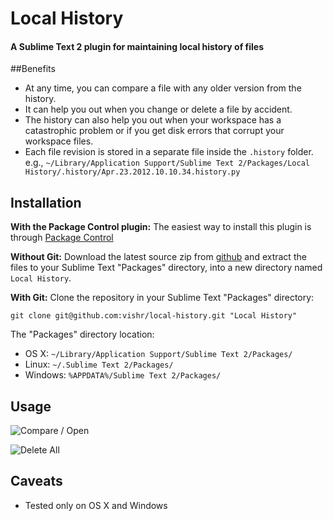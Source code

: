 # Local History
#### A Sublime Text 2 plugin for maintaining local history of files

##Benefits

* At any time, you can compare a file with any older version from the history.
* It can help you out when you change or delete a file by accident.
* The history can also help you out when your workspace has a catastrophic problem or if you get disk errors that corrupt your workspace files.
* Each file revision is stored in a separate file inside the `.history` folder.
e.g., `~/Library/Application Support/Sublime Text 2/Packages/Local History/.history/Apr.23.2012.10.10.34.history.py`

## Installation
**With the Package Control plugin:** The easiest way to install this plugin is through [Package Control](http://wbond.net/sublime_packages/package_control)

**Without Git:** Download the latest source zip from [github](https://github.com/vishr/local-history/zipball/master) and extract the files to your Sublime Text "Packages" directory, into a new directory named `Local History`.

**With Git:** Clone the repository in your Sublime Text "Packages" directory:

    git clone git@github.com:vishr/local-history.git "Local History"

The "Packages" directory location:

* OS X:
    `~/Library/Application Support/Sublime Text 2/Packages/`
* Linux:
    `~/.Sublime Text 2/Packages/`
* Windows:
    `%APPDATA%/Sublime Text 2/Packages/`

## Usage
![Compare / Open](http://i.imgur.com/MJCs3.png)

![Delete All](http://i.imgur.com/nUlx8.png)


## Caveats

* Tested only on OS X and Windows
